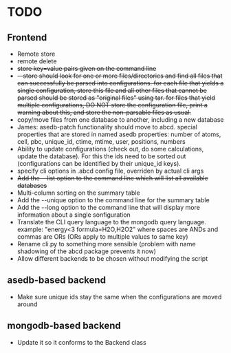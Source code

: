 # TODO

## Frontend

* Remote store
* remote delete
* ~~store key=value pairs given on the command line~~ 
* ~~--store should look for one or more files/directories and find all files that can successfully be parsed into configurations. for each file that yields a single configuration, store this file and all other files that cannot be parsed should be stored as "original files" using tar. for files that yield multiple configurations, DO NOT store the configuration file, print a warning about this, and store the non-parsable files as usual.~~ 
* copy/move files from one database to another, including a new database
* James: asedb-patch functionality should move to abcd. special properties that are stored in named asedb properties: number of atoms, cell, pbc, unique_id, ctime, mtime, user, positions, numbers
* Ability to update configurations (check out, do some calculations, update the database). For this the ids need to be sorted out (configurations can be identified by their unique_id keys).
* specify cli options in .abcd config file, overriden by actual cli args
* ~~Add the --list option to the command line which will list all available databases~~ 
* Multi-column sorting on the summary table
* Add the --unique option to the command line for the summary table
* Add the --long option to the command line that will display more information about a single sonfiguration
* Translate the CLI query language to the mongodb query language. example: "energy<3 formula=H2O,H2O2" where spaces are ANDs and commas are ORs (ORs apply to multiple values to same key)
* Rename cli.py to something more sensible (problem with name shadowing of the abcd package prevents it now)
* Allow different backends to be chosen without modifying the script

## asedb-based backend

* Make sure unique ids stay the same when the configurations are moved around

## mongodb-based backend

* Update it so it conforms to the Backend class